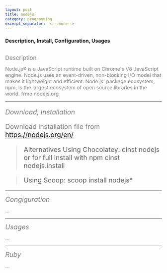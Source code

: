 ```yaml
---
layout: post
title: nodejs
category: programming
excerpt_separator:  <!--more-->
---
```


### Description, Install, Configuration, Usages

<br>
  <span style="color:grey;font-size:14pt">Description </span>
  <p>
  <span style="color:grey;font-size:12pt">
  Node.js® is a JavaScript runtime built on Chrome's V8 JavaScript engine. Node.js uses an event-driven, non-blocking I/O model that makes it lightweight and efficient. Node.js' package ecosystem, npm, is the largest ecosystem of open source libraries in the world. frmo nodejs.org
  </span>
  </p>

 ---
 <span style="color:grey;font-size:16pt">

 *Download, Installation*
 </span>
  <p>
  <span style="color:grey;font-size:12pt">

  Download installation file from https://nodejs.org/en/

  > Alternatives Using Chocolatey:
    cinst nodejs or for full install with npm
    cinst nodejs.install

  >Using Scoop:
  scoop install nodejs*

  </span>
  </p>

---

  <span style="color:grey;font-size:16pt">*Congiguration* </span>
  <p>
  <span style="color:grey;font-size:12pt">
  ...
  </span>
  </p>

  ---

  <span style="color:grey;font-size:16pt">*Usages* </span>
  <p>
   <span style="color:grey;font-size:12pt">
   ...
  </span>
  </p>

  ---

  <span style="color:grey;font-size:16pt">*Ruby* </span>
  <p>
   <span style="color:grey;font-size:12pt">
   ...
  </span>
</p>
